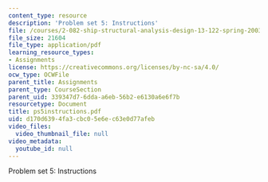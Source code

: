 ```yaml
---
content_type: resource
description: 'Problem set 5: Instructions'
file: /courses/2-082-ship-structural-analysis-design-13-122-spring-2003/d170d6394fa3cbc05e6ec63e0d77afeb_ps5instructions.pdf
file_size: 21604
file_type: application/pdf
learning_resource_types:
- Assignments
license: https://creativecommons.org/licenses/by-nc-sa/4.0/
ocw_type: OCWFile
parent_title: Assignments
parent_type: CourseSection
parent_uid: 339347d7-6dda-a6eb-56b2-e6130a6e6f7b
resourcetype: Document
title: ps5instructions.pdf
uid: d170d639-4fa3-cbc0-5e6e-c63e0d77afeb
video_files:
  video_thumbnail_file: null
video_metadata:
  youtube_id: null
---
```

Problem set 5: Instructions